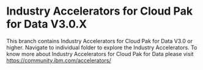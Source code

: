 # Industry Accelerators for Cloud Pak for Data V3.0.X
This branch contains Industry Accelerators for Cloud Pak for Data V3.0 or higher. Navigate to individual folder to explore the Industry Accelerators.
To know more about Industry Accelerators for Cloud Pak for Data please visit https://community.ibm.com/accelerators/ 

